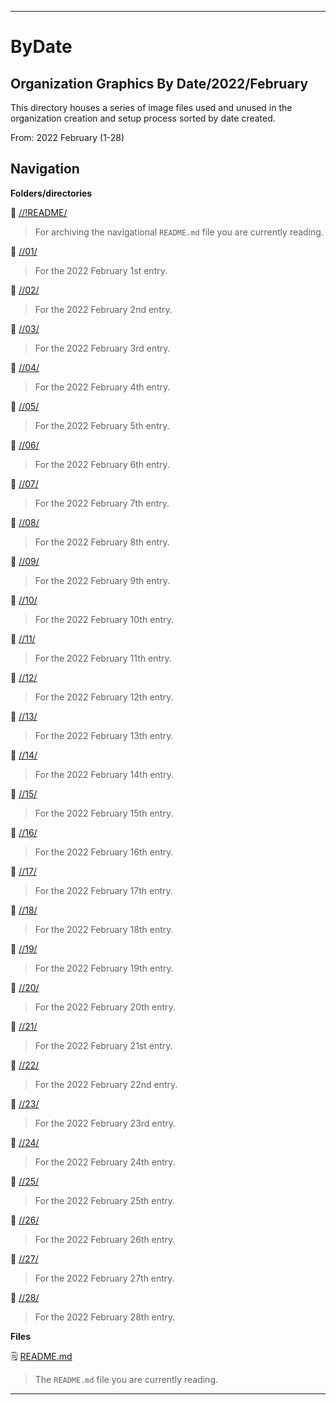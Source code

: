 
***

# ByDate

## Organization Graphics By Date/2022/February

This directory houses a series of image files used and unused in the organization creation and setup process sorted by date created.

From: 2022 February (1-28)

## Navigation

**Folders/directories**

📁 [//!README/](/OrganizationGraphics/!README/)

> For archiving the navigational `README.md` file you are currently reading.

📁 [//01/](/OrganizationGraphics/ByDate/2022/February/01/)

> For the 2022 February 1st entry.

📁 [//02/](/OrganizationGraphics/ByDate/2022/February/02/)

> For the 2022 February 2nd entry.

📁 [//03/](/OrganizationGraphics/ByDate/2022/February/03/)

> For the 2022 February 3rd entry.

📁 [//04/](/OrganizationGraphics/ByDate/2022/February/04/)

> For the 2022 February 4th entry.

📁 [//05/](/OrganizationGraphics/ByDate/2022/February/05/)

> For the 2022 February 5th entry.

📁 [//06/](/OrganizationGraphics/ByDate/2022/February/06/)

> For the 2022 February 6th entry.

📁 [//07/](/OrganizationGraphics/ByDate/2022/February/07/)

> For the 2022 February 7th entry.

📁 [//08/](/OrganizationGraphics/ByDate/2022/February/08/)

> For the 2022 February 8th entry.

📁 [//09/](/OrganizationGraphics/ByDate/2022/February/09/)

> For the 2022 February 9th entry.

📁 [//10/](/OrganizationGraphics/ByDate/2022/February/10/)

> For the 2022 February 10th entry.

📁 [//11/](/OrganizationGraphics/ByDate/2022/February/11/)

> For the 2022 February 11th entry.

📁 [//12/](/OrganizationGraphics/ByDate/2022/February/12/)

> For the 2022 February 12th entry.

📁 [//13/](/OrganizationGraphics/ByDate/2022/February/13/)

> For the 2022 February 13th entry.

📁 [//14/](/OrganizationGraphics/ByDate/2022/February/14/)

> For the 2022 February 14th entry.

📁 [//15/](/OrganizationGraphics/ByDate/2022/February/15/)

> For the 2022 February 15th entry.

📁 [//16/](/OrganizationGraphics/ByDate/2022/February/16/)

> For the 2022 February 16th entry.

📁 [//17/](/OrganizationGraphics/ByDate/2022/February/17/)

> For the 2022 February 17th entry.

📁 [//18/](/OrganizationGraphics/ByDate/2022/February/18/)

> For the 2022 February 18th entry.

📁 [//19/](/OrganizationGraphics/ByDate/2022/February/19/)

> For the 2022 February 19th entry.

📁 [//20/](/OrganizationGraphics/ByDate/2022/February/20/)

> For the 2022 February 20th entry.

📁 [//21/](/OrganizationGraphics/ByDate/2022/February/21/)

> For the 2022 February 21st entry.

📁 [//22/](/OrganizationGraphics/ByDate/2022/February/22/)

> For the 2022 February 22nd entry.

📁 [//23/](/OrganizationGraphics/ByDate/2022/February/23/)

> For the 2022 February 23rd entry.

📁 [//24/](/OrganizationGraphics/ByDate/2022/February/24/)

> For the 2022 February 24th entry.

📁 [//25/](/OrganizationGraphics/ByDate/2022/February/25/)

> For the 2022 February 25th entry.

📁 [//26/](/OrganizationGraphics/ByDate/2022/February/26/)

> For the 2022 February 26th entry.

📁 [//27/](/OrganizationGraphics/ByDate/2022/February/27/)

> For the 2022 February 27th entry.

📁 [//28/](/OrganizationGraphics/ByDate/2022/February/28/)

> For the 2022 February 28th entry.

**Files**

🗒️ [README.md](/OrganizationGraphics/ByDate/2022/February/README.md)

> The `README.md` file you are currently reading.

***

